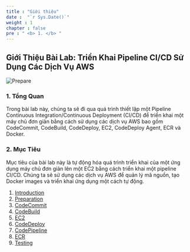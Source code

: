 ```yaml
---
title : "Giới thiệu"
date :  "`r Sys.Date()`" 
weight : 1
chapter : false
pre : " <b> 1. </b> "
---
```


## Giới Thiệu Bài Lab: Triển Khai Pipeline CI/CD Sử Dụng Các Dịch Vụ AWS

![Prepare](/aws-fcj-workshop-001/1-Prepare/8.png)


### 1. Tổng Quan

Trong bài lab này, chúng ta sẽ đi qua quá trình thiết lập một Pipeline Continuous Integration/Continuous Deployment (CI/CD) để triển khai một máy chủ đơn giản bằng cách sử dụng các dịch vụ AWS bao gồm CodeCommit, CodeBuild, CodeDeploy, EC2, CodeDeploy Agent, ECR và Docker.


### 2. Mục Tiêu

Mục tiêu của bài lab này là tự động hóa quá trình triển khai của một ứng dụng máy chủ đơn giản lên một EC2 bằng cách triển khai một pipeline CI/CD. Chúng ta sẽ sử dụng các dịch vụ AWS để quản lý mã nguồn, tạo Docker images và triển khai ứng dụng một cách tự động.

1. [Introduction](1-introduce/)
2. [Preparation](2-prepare/)
3. [CodeCommit](3-codecommit/)
4. [CodeBuild](4-codebuild/)
5. [EC2](5-ec2/)
6. [CodeDeploy](6-codedeploy/)
7. [CodePipeline](7-codepipeline/)
8. [ECR](8-ecr/)
9. [Testing](9-test/)
